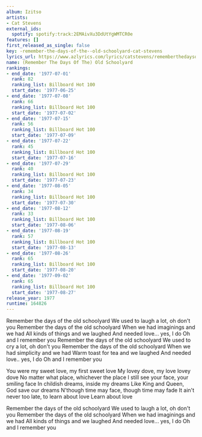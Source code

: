 ```yaml
---
album: Izitso
artists:
- Cat Stevens
external_ids:
  spotify: spotify:track:2EMAivXu3DdUtYgWMTCR0e
features: []
first_released_as_single: false
key: -remember-the-days-of-the--old-schoolyard-cat-stevens
lyrics_url: https://www.azlyrics.com/lyrics/catstevens/rememberthedaysoftheoldschoolyard.html
name: (Remember The Days Of The) Old Schoolyard
rankings:
- end_date: '1977-07-01'
  rank: 82
  ranking_list: Billboard Hot 100
  start_date: '1977-06-25'
- end_date: '1977-07-08'
  rank: 66
  ranking_list: Billboard Hot 100
  start_date: '1977-07-02'
- end_date: '1977-07-15'
  rank: 56
  ranking_list: Billboard Hot 100
  start_date: '1977-07-09'
- end_date: '1977-07-22'
  rank: 45
  ranking_list: Billboard Hot 100
  start_date: '1977-07-16'
- end_date: '1977-07-29'
  rank: 40
  ranking_list: Billboard Hot 100
  start_date: '1977-07-23'
- end_date: '1977-08-05'
  rank: 34
  ranking_list: Billboard Hot 100
  start_date: '1977-07-30'
- end_date: '1977-08-12'
  rank: 33
  ranking_list: Billboard Hot 100
  start_date: '1977-08-06'
- end_date: '1977-08-19'
  rank: 57
  ranking_list: Billboard Hot 100
  start_date: '1977-08-13'
- end_date: '1977-08-26'
  rank: 65
  ranking_list: Billboard Hot 100
  start_date: '1977-08-20'
- end_date: '1977-09-02'
  rank: 65
  ranking_list: Billboard Hot 100
  start_date: '1977-08-27'
release_year: 1977
runtime: 164826
---
```

Remember the days of the old schoolyard
We used to laugh a lot, oh don't you
Remember the days of the old schoolyard
When we had imaginings and we had
All kinds of things and we laughed
And needed love... yes, I do
Oh and I remember you
Remember the days of the old schoolyard
We used to cry a lot, oh don't you
Remember the days of the old schoolyard
When we had simplicity and we had
Warm toast for tea and we laughed
And needed love.. yes, I do
Oh and I remember you

You were my sweet love, my first sweet love
My lovey dove, my love lovey dove
No matter what place, whichever the place
I still see your face, your smiling face
In childish dreams, inside my dreams
Like King and Queen, God save our dreams
N'though time may face, though time may fade
It ain't never too late, to learn about love
Learn about love

Remember the days of the old schoolyard
We used to laugh a lot, oh don't you
Remember the days of the old schoolyard
When we had imaginings and we had
All kinds of things and we laughed
And needed love... yes, I do
Oh and I remember you
